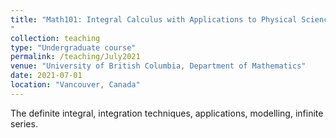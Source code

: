 ```yaml
---
title: "Math101: Integral Calculus with Applications to Physical Sciences and Engineering
"
collection: teaching
type: "Undergraduate course"
permalink: /teaching/July2021
venue: "University of British Columbia, Department of Mathematics"
date: 2021-07-01
location: "Vancouver, Canada"
---
```


The definite integral, integration techniques, applications, modelling, infinite series.
